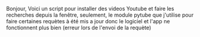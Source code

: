 Bonjour, Voici un script pour installer des videos Youtube et faire les recherches depuis la fenêtre, seulement, le module pytube que j'utilise pour faire certaines requètes à été mis a jour donc le logiciel et l'app ne fonctionnent plus bien (erreur lors de l'envoi de la requète)
